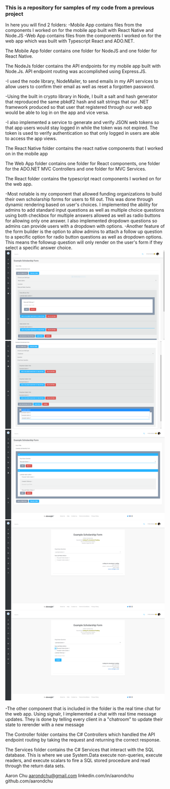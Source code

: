 <h3>This is a repository for samples of my code from a previous project</h3>

In here you will find 2 folders: 
	-Mobile App contains files from the components I worked on for the mobile app built with React Native and Node.JS
	-Web App contains files from the components I worked on for the web app which was built with Typescript React and ADO.NET.

The Mobile App folder contains one folder for NodeJS and one folder for React Native. 

The NodeJs folder contains the API endpoints for my mobile app built with Node.Js. API endpoint routing was accomplished using Express.JS. 

-I used the node library, NodeMailer, to send emails in my API services to allow users to confirm their email as well as reset a forgotten password.

-Using the built in crypto library in Node, I built a salt and hash generator that reproduced the same pbkdf2 hash and salt strings that our .NET 
		framework produced so that user that registered	through our web app would be able to log in on the app and vice versa.
	
-I also implemented a service to generate and verify JSON web tokens so that app users would stay logged in while the token was not expired. The token
		is used to verify authentication so that only logged in users are able to access the app views.

The React Native folder contains the react native components that I worked on in the mobile app

The Web App folder contains one folder for React components, one folder for the ADO.NET MVC Controllers and one folder for MVC Services.

The React folder contains the typescript react components I worked on for the web app.
		
-Most notable is my component that allowed funding organizations to build their own scholarship forms for users to fill out. This was done through
dynamic rendering based on user's choices. I implemented the ability for admins to add standard input questions as well as multiple choice questions
using both checkbox for multiple answers allowed as well as radio buttons for allowing only one answer. I also implemented dropdown questions so admins
can provide users with a dropdown with options.
-Another feature of the form builder is the option to allow admins to attach a follow up question to  a specific option for radio button questions as
well as dropdown options. This means the followup question will only render on the user's form if they select a specific answer choice.
![Form Builder Image 1](./formBuilder1.PNG)
![Form Builder Image 2](./formBuilder2.png)
![Form Builder Image 3](./formBuilder3.PNG)
![Form Builder Image 4](./formBuilder4.PNG)
![Form Builder Image 5](./formBuilder5.PNG)

-The other component that is included in the folder is the real time chat for the web app. Using signalr, I implemented a chat with real time message 
updates. They is done by telling every client in a "chatroom" to update their state to rerender with a new message

The Controller folder contains the C# Controllers which handled the API endpoint routing by taking the request and returning the correct response.
	
The Services folder contains the C# Services that interact with the SQL database. This is where we use System.Data execute non-queries, execute readers, and 
execute scalars to fire a SQL stored procedure and read through the return data sets. 



Aaron Chu
aarondchu@gmail.com
linkedin.com/in/aarondchu
github.com/aarondchu
